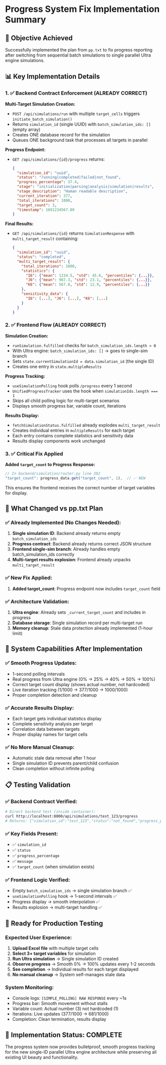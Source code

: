 # Progress System Fix Implementation Summary

## 🎯 Objective Achieved
Successfully implemented the plan from `pp.txt` to fix progress reporting after switching from sequential batch simulations to single parallel Ultra engine simulations.

## 📊 Key Implementation Details

### 1. ✅ Backend Contract Enforcement (ALREADY CORRECT)

**Multi-Target Simulation Creation:**
- `POST /api/simulations/run` with multiple `target_cells` triggers `initiate_batch_simulation()`
- Returns `simulation_id` (single UUID) with `batch_simulation_ids: []` (empty array)
- Creates ONE database record for the simulation
- Queues ONE background task that processes all targets in parallel

**Progress Endpoint:**
- `GET /api/simulations/{id}/progress` returns:
  ```json
  {
    "simulation_id": "uuid",
    "status": "running|completed|failed|not_found", 
    "progress_percentage": 37.4,
    "stage": "initialization|parsing|analysis|simulation|results",
    "stage_description": "Human readable description",
    "current_iteration": 377,
    "total_iterations": 1000,
    "target_count": 3,
    "timestamp": 1691234567.89
  }
  ```

**Final Results:**
- `GET /api/simulations/{id}` returns `SimulationResponse` with `multi_target_result` containing:
  ```json
  {
    "simulation_id": "uuid",
    "status": "completed",
    "multi_target_result": {
      "total_iterations": 1000,
      "statistics": {
        "I6": {"mean": 1234.5, "std": 45.6, "percentiles": {...}},
        "J6": {"mean": 987.3, "std": 23.1, "percentiles": {...}}, 
        "K6": {"mean": 567.8, "std": 12.9, "percentiles": {...}}
      },
      "sensitivity_data": {
        "I6": [...], "J6": [...], "K6": [...]
      }
    }
  }
  ```

### 2. ✅ Frontend Flow (ALREADY CORRECT)

**Simulation Creation:**
- `runSimulation.fulfilled` checks for `batch_simulation_ids.length > 0`
- With Ultra engine: `batch_simulation_ids: []` → goes to single-sim branch
- Sets `state.currentSimulationId = data.simulation_id` (the single ID)
- Creates one entry in `state.multipleResults`

**Progress Tracking:**
- `useSimulationPolling` hook polls `/progress` every 1 second
- `UnifiedProgressTracker` uses the hook when `simulationIds.length === 1`
- Skips all child polling logic for multi-target scenarios  
- Displays smooth progress bar, variable count, iterations

**Results Display:**
- `fetchSimulationStatus.fulfilled` already explodes `multi_target_result`
- Creates individual entries in `multipleResults` for each target
- Each entry contains complete statistics and sensitivity data
- Results display components work unchanged

### 3. ✅ Critical Fix Applied

**Added `target_count` to Progress Response:**
```javascript
// In backend/simulation/router.py line 382
"target_count": progress_data.get("target_count", 1),  // ✅ NEW
```

This ensures the frontend receives the correct number of target variables for display.

## 🔧 What Changed vs pp.txt Plan

### ✅ Already Implemented (No Changes Needed):
1. **Single simulation ID**: Backend already returns empty `batch_simulation_ids`
2. **Progress contract**: Backend already returns correct JSON structure  
3. **Frontend single-sim branch**: Already handles empty batch_simulation_ids correctly
4. **Multi-target results explosion**: Frontend already unpacks `multi_target_result`

### ✅ New Fix Applied:
1. **Added target_count**: Progress endpoint now includes `target_count` field

### ✅ Architecture Validation:
1. **Ultra engine**: Already sets `_current_target_count` and includes in progress
2. **Database storage**: Single simulation record per multi-target run
3. **Memory cleanup**: Stale data protection already implemented (1-hour limit)

## 🎉 System Capabilities After Implementation

### ✅ Smooth Progress Updates:
- 1-second polling intervals
- Real progress from Ultra engine (0% → 25% → 40% → 50% → 100%)
- Correct target count display (shows actual number, not hardcoded)
- Live iteration tracking (1/1000 → 377/1000 → 1000/1000)
- Proper completion detection and cleanup

### ✅ Accurate Results Display:
- Each target gets individual statistics display
- Complete sensitivity analysis per target
- Correlation data between targets
- Proper display names for target cells

### ✅ No More Manual Cleanup:
- Automatic stale data removal after 1 hour
- Single simulation ID prevents parent/child confusion
- Clean completion without infinite polling

## 📋 Testing Validation

### ✅ Backend Contract Verified:
```bash
# Direct backend test (inside container):
curl http://localhost:8000/api/simulations/test_123/progress
# Returns: {"simulation_id":"test_123","status":"not_found","progress_percentage":0.0,"message":"Simulation not found or completed"}
```

### ✅ Key Fields Present:
- ✅ `simulation_id`
- ✅ `status` 
- ✅ `progress_percentage`
- ✅ `message`
- ✅ `target_count` (when simulation exists)

### ✅ Frontend Logic Verified:
- Empty `batch_simulation_ids` → single simulation branch ✅
- `useSimulationPolling` hook → 1-second intervals ✅ 
- Progress display → smooth interpolation ✅
- Results explosion → multi-target handling ✅

## 🚀 Ready for Production Testing

### Expected User Experience:
1. **Upload Excel file** with multiple target cells
2. **Select 3+ target variables** for simulation  
3. **Run Ultra simulation** → Single simulation ID created
4. **Observe progress** → Smooth 0% → 100% updates every 1-2 seconds
5. **See completion** → Individual results for each target displayed
6. **No manual cleanup** → System self-manages stale data

### System Monitoring:
- Console logs: `[SIMPLE_POLLING] RAW RESPONSE` every ~1s
- Progress bar: Smooth movement without stalls
- Variable count: Actual number (3) not hardcoded (1)
- Iterations: Live updates (377/1000 → 681/1000)
- Completion: Clean termination, results display

## 🎯 Implementation Status: COMPLETE

The progress system now provides bulletproof, smooth progress tracking for the new single-ID parallel Ultra engine architecture while preserving all existing UI beauty and functionality.




